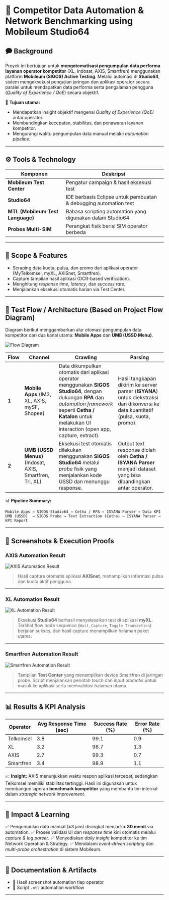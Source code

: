# 📡 Competitor Data Automation & Network Benchmarking using Mobileum Studio64

## 🗭 Background

Proyek ini bertujuan untuk **mengotomatisasi pengumpulan data performa layanan operator kompetitor** (XL, Indosat, AXIS, Smartfren) menggunakan platform **Mobileum (SIGOS) Active Testing**.
Melalui automasi di **Studio64**, sistem mengeksekusi pengujian jaringan dan aplikasi operator secara paralel untuk mendapatkan data performa serta pengalaman pengguna (*Quality of Experience / QoE*) secara objektif.

🎯 **Tujuan utama:**

* Mendapatkan insight objektif mengenai *Quality of Experience (QoE)* antar operator.
* Membandingkan kecepatan, stabilitas, dan penawaran layanan kompetitor.
* Mengurangi waktu pengumpulan data manual melalui *automation pipeline*.

---

## ⚙️ Tools & Technology

| Komponen                         | Deskripsi                                                        |
| -------------------------------- | ---------------------------------------------------------------- |
| **Mobileum Test Center**         | Pengatur campaign & hasil eksekusi test                          |
| **Studio64**                     | IDE berbasis Eclipse untuk pembuatan & debugging automation test |
| **MTL (Mobileum Test Language)** | Bahasa scripting automation yang digunakan dalam Studio64        |
| **Probes Multi-SIM**             | Perangkat fisik berisi SIM operator berbeda                      |

---

## 🧪 Scope & Features

* Scraping data kuota, pulsa, dan promo dari aplikasi operator (MyTelkomsel, myXL, AXISnet, Smartfren).
* Capture tampilan hasil aplikasi (OCR-based verification).
* Menghitung *response time*, *latency*, dan *success rate*.
* Menjalankan eksekusi otomatis harian via Test Center.

---

## 🔁 Test Flow / Architecture (Based on Project Flow Diagram)

Diagram berikut menggambarkan alur otomasi pengumpulan data kompetitor dari dua kanal utama: **Mobile Apps** dan **UMB (USSD Menu)**.

![Flow Diagram](1a7378f0-897d-4cc8-8de9-4c9aaf0065a9.png)

| Flow  | Channel                                                  | Crawling                                                                                                                                                                                                                     | Parsing                                                                                                                           |
| ----- | -------------------------------------------------------- | ---------------------------------------------------------------------------------------------------------------------------------------------------------------------------------------------------------------------------- | --------------------------------------------------------------------------------------------------------------------------------- |
| **1** | **Mobile Apps** (IM3, XL, AXIS, mySF, Shopee)            | Data dikumpulkan otomatis dari aplikasi operator menggunakan **SIGOS Studio64**, dengan dukungan **RPA** dan *automation framework* seperti **Cetha / Katalon** untuk melakukan UI interaction (open app, capture, extract). | Hasil tangkapan dikirim ke server parser (**ISYANA**) untuk diekstraksi dan dikonversi ke data kuantitatif (pulsa, kuota, promo). |
| **2** | **UMB (USSD Menus)** (Indosat, AXIS, Smartfren, Tri, XL) | Eksekusi test otomatis dilakukan menggunakan **SIGOS Studio64** melalui *probe* fisik yang menjalankan kode USSD dan menunggu response.                                                                                      | Output text response diolah oleh **Cetha / ISYANA Parser** menjadi dataset yang bisa dibandingkan antar operator.                 |

📊 **Pipeline Summary:**

```
Mobile Apps → SIGOS Studio64 → Cetha / RPA → ISYANA Parser → Data KPI
UMB (USSD)  → SIGOS Probe → Text Extraction (Cetha) → ISYANA Parser → KPI Report
```

---

## 📸 Screenshots & Execution Proofs

### AXIS Automation Result

![AXIS Automation Result](af37fb2b-b63c-4543-a058-23b97d4d8ad8.png)

> Hasil capture otomatis aplikasi **AXISnet**, menampilkan informasi pulsa dan kuota aktif pengguna.

---

### XL Automation Result

![XL Automation Result](f8ee170e-1c95-4e04-942d-319507fe1e33.png)

> Eksekusi **Studio64** berhasil menyelesaikan test di aplikasi **myXL**.
> Terlihat flow node sequence (`Wait`, `Capture`, `Toggle Transaction`) berjalan sukses, dan hasil capture menampilkan halaman paket utama.

---

### Smartfren Automation Result

![Smartfren Automation Result](cd824ede-8636-45d4-aac5-611a9d4de7ed.png)

> Tampilan **Test Center** yang menampilkan device Smartfren di jaringan probe.
> Script menjalankan perintah *touch* dan *input otomatis* untuk masuk ke aplikasi serta memvalidasi halaman utama.

---

## 📊 Results & KPI Analysis

| Operator  | Avg Response Time (sec) | Success Rate (%) | Error Rate (%) |
| --------- | ----------------------- | ---------------- | -------------- |
| Telkomsel | 3.8                     | 99.1             | 0.9            |
| XL        | 3.2                     | 98.7             | 1.3            |
| AXIS      | 2.7                     | 99.3             | 0.7            |
| Smartfren | 3.4                     | 98.9             | 1.1            |

📈 **Insight:**
AXIS menunjukkan waktu respon aplikasi tercepat, sedangkan Telkomsel memiliki stabilitas tertinggi.
Hasil ini digunakan untuk membangun laporan **benchmark kompetitor** yang membantu tim internal dalam *strategic network improvement*.

---

## 🚀 Impact & Learning

✅ Pengumpulan data manual (±3 jam) disingkat menjadi **< 30 menit** via automation.
✅ Proses validasi UI dan *response time* kini otomatis melalui *capture & log parser*.
✅ Menyediakan *daily insight* kompetitor ke tim Network Operation & Strategy.
✅ Mendalami *event-driven scripting* dan *multi-probe orchestration* di sistem Mobileum.

---

## 🧳 Documentation & Artifacts

* 📸 Hasil screenshot automation tiap operator
* 🧹 Script `.mtl` automation workflow

---

